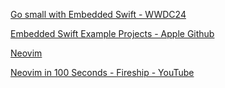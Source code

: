 
[Go small with Embedded Swift - WWDC24](https://youtu.be/LqxbsADqDI4?si=f6YpIrwbY6p_Krcl)

[Embedded Swift Example Projects - Apple Github](https://github.com/apple/swift-embedded-examples)

[Neovim](https://neovim.io)

[Neovim in 100 Seconds - Fireship - YouTube](https://youtu.be/c4OyfL5o7DU?si=hqgwJ3wTgKbHYTM3)
